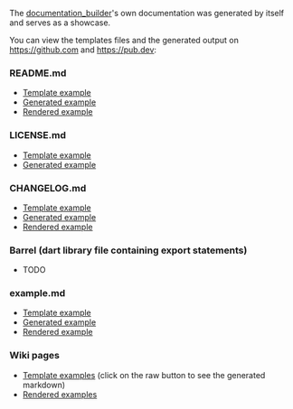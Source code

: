 [//]: # (This file was generated from: doc/template/example/example.md.template using the documentation_builder package)

The [documentation_builder](https://pub.dev/packages/documentation_builder)'s own documentation was generated by itself and serves as a showcase.

You can view the templates files and the generated output on https://github.com and https://pub.dev:

### README.md
* [Template example](https://github.com/domain-centric/documentation_builder/blob/main/doc/template/README.md.template)
* [Generated example](https://raw.githubusercontent.com/domain-centric/documentation_builder/refs/heads/main/README.md)
* [Rendered example](https://pub.dev/packages/documentation_builder)

### LICENSE.md
* [Template example](https://github.com/domain-centric/documentation_builder/blob/main/doc/template/LICENSE.md.template)
* [Generated example](https://raw.githubusercontent.com/domain-centric/documentation_builder/refs/heads/main/LICENSE.md)

### CHANGELOG.md
* [Template example](https://github.com/domain-centric/documentation_builder/blob/main/doc/template/CHANGELOG.md.template)
* [Generated example](https://raw.githubusercontent.com/domain-centric/documentation_builder/refs/heads/main/CHANGELOG.md)
* [Rendered example](https://pub.dev/packages/documentation_builder/changelog)

### Barrel (dart library file containing export statements)
* TODO

### example.md
* [Template example](https://github.com/domain-centric/documentation_builder/blob/main/doc/template/example/example.md.template)
* [Generated example](https://raw.githubusercontent.com/domain-centric/documentation_builder/refs/heads/mainexample/example.md)
* [Rendered example](https://pub.dev/packages/documentation_builder/example)

### Wiki pages
* [Template examples](https://github.com/domain-centric/documentation_builder/blob/main/doc/template/doc/wiki) (click on the raw button to see the generated markdown)
* [Rendered examples](https://github.com/domain-centric/documentation_builder/wiki)